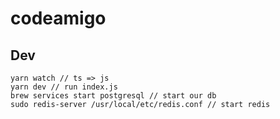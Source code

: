 # codeamigo

## Dev
```
yarn watch // ts => js
yarn dev // run index.js
brew services start postgresql // start our db
sudo redis-server /usr/local/etc/redis.conf // start redis
```
